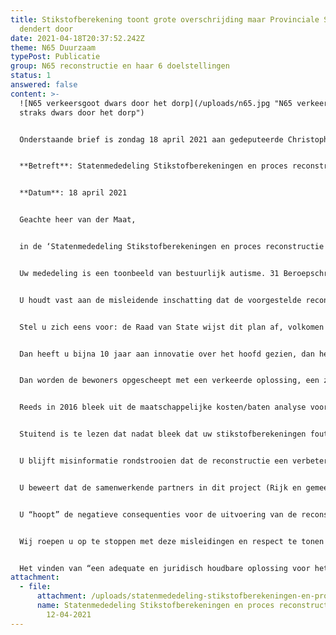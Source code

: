 ```yaml
---
title: Stikstofberekening toont grote overschrijding maar Provinciale Staten
  dendert door
date: 2021-04-18T20:37:52.242Z
theme: N65 Duurzaam
typePost: Publicatie
group: N65 reconstructie en haar 6 doelstellingen
status: 1
answered: false
content: >-
  ![N65 verkeersgoot dwars door het dorp](/uploads/n65.jpg "N65 verkeersgoot
  straks dwars door het dorp")


  Onderstaande brief is zondag 18 april 2021 aan gedeputeerde Christophe van der Maat gestuurd.


  **Betreft**: Statenmededeling Stikstofberekeningen en proces reconstructie N65


  **Datum**: 18 april 2021


  Geachte heer van der Maat,


  in de ‘Statenmededeling Stikstofberekeningen en proces reconstructie N65’ van 12 april 2021 lezen wij dat u heeft vastgesteld dat de plannen niet voldoen aan de wettelijke norm voor stikstof en dat u desondanks bent overgegaan tot de voorlopige gunning van de reconstructie van de N65.


  Uw mededeling is een toonbeeld van bestuurlijk autisme. 31 Beroepschriften van bewoners en bedrijven, een vernietigend tussenvonnis van de Raad van State, foutieve uitgangspunten bij de berekening van de stikstof, aantoonbaar missen van de beoogde projectdoelen, achterhouden van negatieve rapporten, frustreren van verplichte MIRT-participatie, weigering duurzame alternatieven te overwegen en gemanipuleerde onderzoeken, zijn voor u blijkbaar onvoldoende reden voor herbezinning.


  U houdt vast aan de misleidende inschatting dat de voorgestelde reconstructie van de N65 duurzaam is, de beste oplossing is voor verkeersveiligheid, doorstroming en leefbaarheid (geluid, luchtkwaliteit en barrièrewerking) en u verzaakt uw bestuurlijke plicht de meest duurzame en leefbare oplossing te zoeken en te realiseren. U misbruikt uw bevoegdheid om gemeenschapsgeld te besteden en aannemingsbedrijven aan het werk te zetten voor het uitwerken van deze aantoonbare dwaalweg en de bevolking te misleiden met een schijnbaar blijde boodschap.


  Stel u zich eens voor: de Raad van State wijst dit plan af, volkomen terecht op basis van de actuele wetgeving. Dan is vrijwel al het werk voor niets geweest, dan zijn tientallen miljoenen verkeerd besteed en zijn jaren vertraging ontstaan. Dat allemaal omdat u vasthoudt aan een foutieve keuze van bijna 10 jaar geleden, dat een tunnel niet mogelijk zou zijn. 


  Dan heeft u bijna 10 jaar aan innovatie over het hoofd gezien, dan heeft u 10 jaar lang weg gekeken van succesvolle tunnelbouwprojecten in Nederland, die wel degelijk in dit budget passen, en bent u de bestuurder die in 2021 een verouderd concept tegen alle argumenten in heeft doorgedrukt en zijn verantwoordelijkheid niet heeft genomen om op te roepen tot herbezinning. 


  Dan worden de bewoners opgescheept met een verkeerde oplossing, een zware hypotheek in de gemeentekas en een onoplosbaar verkeers- en leefbaarheidsprobleem in de bebouwde kom.


  Reeds in 2016 bleek uit de maatschappelijke kosten/baten analyse voor Vught dat het rendement op dit project op basis van een open verkeersgoot negatief is en dat de beoogde leefbaarheidsdoelstellingen niet worden bereikt. 4 Jaar verder knutselen heeft het project inmiddels bijna 2 keer zo duur gemaakt en niets wezenlijks verbeterd aan het bereiken van de doelstellingen voor de inwoners van onze gemeente. Zelfs het bereiken van de doelstelling voor het verbeteren van de doorstroming op de N65 wordt door experts betwijfeld en is door uw deskundigen nergens afdoende aangetoond.


  Stuitend is te lezen dat nadat bleek dat uw stikstofberekeningen foutief waren, uw inspanningen vooral zijn gericht op het aanpassen van de berekening en niet op het aanpassen van het plan. Ook zijn uw berekeningen erop gericht de gevolgen van de stikstofvervuiling vast te stellen, nergens lezen wij iets over een heroverweging van de reconstructie vorm.


  U blijft misinformatie rondstrooien dat de reconstructie een verbetering van veiligheid en leefbaarheid met zich mee zou brengen. Dat is nog nooit aangetoond, rapportage van ter zake kundigen wijst er juist op dat de veiligheid en leefbaarheid afnemen. Een overtuigende Milieu-Effect Rapportage is met schimmige argumenten ontweken en nooit uitgevoerd.


  U beweert dat de samenwerkende partners in dit project (Rijk en gemeenten) er van overtuigd zijn dat hetgeen is afgesproken nog altijd het meest optimale voorkeursalternatief is voor de reconstructie van de N65 dwars door de dorpskern van Vught heen, zonder dat dit op op welke manier dan ook is aangetoond. U weigert serieus in te gaan op het alternatief in de vorm van een tunnel waarvan is aangetoond dat het binnen het budget past en de veiligheids- en leefbaarheid doelen wel bereikt.


  U “hoopt” de negatieve consequenties voor de uitvoering van de reconstructie te beperken, terwijl het project gericht is op een substantiële verbetering, iets dat wij voor bijna €200 miljoen zouden mogen verwachten. Dan schiet u met ‘hopen’ op het beperken van negatieve consequenties toch ernstig tekort.


  Wij roepen u op te stoppen met deze misleidingen en respect te tonen voor onze bestuurlijke inrichting en wetgeving. Wij roepen u op uw verantwoordelijkheid als bestuurder te nemen en tijdig op te roepen tot herbezinning, want u bent niet alleen afhankelijk van het oordeel over de stikstofdepositie, maar ook over het nakomen van wetgeving over fijnstof, het respecteren van de verplichting tot het beoordelen van kansrijke alternatieven, het aantonen van de haalbaarheid van de verkeersveiligheid, om maar een paar beroepsgronden te noemen waarover de Raad van State zich zal gaan uitspreken. 


  Het vinden van “een adequate en juridisch houdbare oplossing voor het stikstof vraagstuk” is absoluut onvoldoende. Graag lichten wij de inhoud van onze brief in een persoonlijk gesprek nader toe.
attachment:
  - file:
      attachment: /uploads/statenmededeling-stikstofberekeningen-en-proces-reconstructie-n65.pdf
      name: Statenmededeling Stikstofberekeningen en proces reconstructie N65
        12-04-2021
---
```

